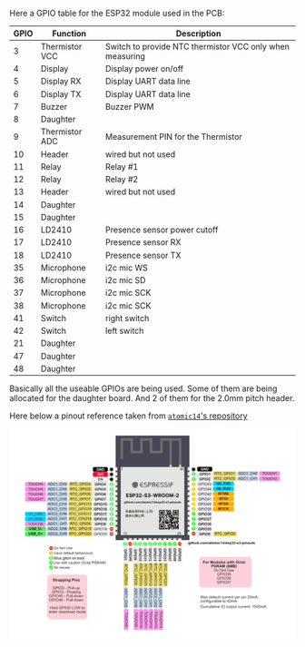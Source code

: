 Here a GPIO table for the ESP32 module used in the PCB:

| GPIO | Function       | Description                                              |
|------|----------------|----------------------------------------------------------|
| 3    | Thermistor VCC | Switch to provide NTC thermistor VCC only when measuring |
| 4    | Display        | Display power on/off                                     |
| 5    | Display RX     | Display UART data line                                   |
| 6    | Display TX     | Display UART data line                                   |
| 7    | Buzzer         | Buzzer PWM                                               |
| 8    | Daughter       |                                                          |
| 9    | Thermistor ADC | Measurement PIN for the Thermistor                       |
| 10   | Header         | wired but not used                                       |
| 11   | Relay          | Relay #1                                                 |
| 12   | Relay          | Relay #2                                                 |
| 13   | Header         | wired but not used                                       |
| 14   | Daughter       |                                                          |
| 15   | Daughter       |                                                          |
| 16   | LD2410         | Presence sensor power cutoff                             |
| 17   | LD2410         | Presence sensor RX                                       |
| 18   | LD2410         | Presence sensor TX                                       |
| 35   | Microphone     | i2c mic WS                                               |
| 36   | Microphone     | i2c mic SD                                               |
| 37   | Microphone     | i2c mic SCK                                              |
| 38   | Microphone     | i2c mic SCK                                              |
| 41   | Switch         | right switch                                             |
| 42   | Switch         | left switch                                              |
| 21   | Daughter       |                                                          |
| 47   | Daughter       |                                                          |
| 48   | Daughter       |                                                          |

Basically all the useable GPIOs are being used. Some of them are being allocated for the daughter board. And 2 of them for the 2.0mm pitch header.

Here below a pinout reference taken from [`atomic14`'s repository](https://github.com/atomic14/esp32-s3-pinouts)


![img.png](images/esp32-s3-pinouts.png)
